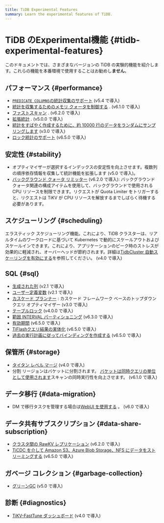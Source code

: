 ```yaml
---
title: TiDB Experimental Features
summary: Learn the experimental features of TiDB.
---
```


# TiDB のExperimental機能 {#tidb-experimental-features}

このドキュメントでは、さまざまなバージョンの TiDB の実験的機能を紹介します。これらの機能を本番環境で使用することはお勧めし**ません**。

## パフォーマンス {#performance}

-   [`PREDICATE COLUMNS`の統計収集のサポート](/statistics.md#collect-statistics-on-some-columns) (v5.4 で導入)
-   [統計を収集するためのメモリ クォータを制御する](/statistics.md#the-memory-quota-for-collecting-statistics) . (v6.1.0 で導入)
-   [ファストスキャン](/develop/dev-guide-use-fastscan.md) . (v6.2.0 で導入)
-   [拡張統計](/extended-statistics.md) . (v5.0.0 で導入)
-   [統計をすばやく作成するために、約 10000 行のデータをランダムにサンプリングします](/system-variables.md#tidb_enable_fast_analyze) (v3.0 で導入)
-   [ロック統計のサポート](/statistics.md#lock-statistics) (v6.5.0 で導入)

## 安定性 {#stability}

-   オプティマイザーが選択するインデックスの安定性を向上させます。複数列の順序依存情報を収集して統計機能を拡張します (v5.0 で導入)。
-   [バックグラウンド クォータ リミッター](/tikv-configuration-file.md#background-quota-limiter) (v6.2.0 で導入): バックグラウンド クォータ関連の構成アイテムを使用して、バックグラウンドで使用される CPU リソースを制限できます。リクエストが Quota Limiter をトリガーすると、リクエストは TiKV が CPU リソースを解放するまでしばらく待機する必要があります。

## スケジューリング {#scheduling}

エラスティック スケジューリング機能。これにより、TiDB クラスターは、リアルタイムのワークロードに基づいて Kubernetes で動的にスケールアウトおよびスケールインできます。これにより、アプリケーションのピーク時のストレスが効果的に軽減され、オーバーヘッドが節約されます。詳細は[TidbCluster 自動スケーリングを有効にする](https://docs.pingcap.com/tidb-in-kubernetes/stable/enable-tidb-cluster-auto-scaling)を参照してください。 (v4.0 で導入)

## SQL {#sql}

-   [生成された列](/generated-columns.md) (v2.1 で導入)
-   [ユーザー定義変数](/user-defined-variables.md) (v2.1 で導入)
-   [カスケード プランナー](/system-variables.md#tidb_enable_cascades_planner) : カスケード フレームワーク ベースのトップダウン クエリ オプティマイザー (v3.0 で導入)
-   [テーブルロック](/tidb-configuration-file.md#enable-table-lock-new-in-v400) (v4.0.0 で導入)
-   [範囲 INTERVAL パーティショニング](/partitioned-table.md#range-interval-partitioning) (v6.3.0 で導入)
-   [有効期間](/time-to-live.md) (v6.5.0 で導入)
-   [TiFlashクエリ結果の実体化](/tiflash/tiflash-results-materialization.md) (v6.5.0 で導入)
-   [過去の実行計画に従ってバインディングを作成する](/sql-plan-management.md#create-a-binding-according-to-a-historical-execution-plan) (v6.5.0 で導入)

## 保管所 {#storage}

-   [タイタン レベル マージ](/storage-engine/titan-configuration.md#level-merge-experimental) (v4.0 で導入)
-   分割 リージョンはバケットに分割されます。 [バケットは同時クエリの単位として使用されます](/tune-region-performance.md#use-bucket-to-increase-concurrency)スキャンの同時実行性を向上させます。 (v6.1.0 で導入)

## データ移行 {#data-migration}

-   DM で移行タスクを管理する場合は[WebUI を使用する](/dm/dm-webui-guide.md) 。 (v6.0 で導入)

## データ共有サブスクリプション {#data-share-subscription}

-   [クラスタ間の RawKV レプリケーション](/tikv-configuration-file.md#api-version-new-in-v610) (v6.2.0 で導入)
-   [TiCDC を介して Amazon S3、Azure Blob Storage、NFS にデータをストリーミングする](/ticdc/ticdc-sink-to-cloud-storage.md) (v6.5.0 で導入)

## ガベージ コレクション {#garbage-collection}

-   [グリーンGC](/system-variables.md#tidb_gc_scan_lock_mode-new-in-v50) (v5.0 で導入)

## 診断 {#diagnostics}

-   [TiKV-FastTune ダッシュボード](/grafana-tikv-dashboard.md#tikv-fasttune-dashboard) (v4.0 で導入)
